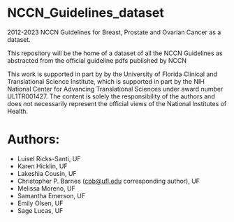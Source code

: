 # NCCN_Guidelines_dataset
2012-2023 NCCN Guidelines for Breast, Prostate and Ovarian Cancer as a dataset.

This repository will be the home of a dataset of all the NCCN Guidelines as
abstracted from the official guideline pdfs published by NCCN


This work is supported in part by by the University of Florida Clinical and 
Translational Science Institute, which is supported in part by the NIH 
National Center for Advancing Translational Sciences under award number 
UL1TR001427. The content is solely the responsibility of the authors and 
does not necessarily represent the official views of the National Institutes
of Health.


# Authors: 

- Luisel Ricks-Santi, UF
- Karen Hicklin, UF
- Lakeshia Cousin, UF
- Christopher P. Barnes (cpb@ufl.edu corresponding author), UF
- Melissa Moreno, UF
- Samantha Emerson, UF
- Emily Olsen, UF
- Sage Lucas, UF
                                                                 
